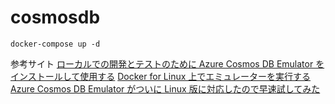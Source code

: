 # cosmosdb

```
docker-compose up -d
```

参考サイト
[ローカルでの開発とテストのために Azure Cosmos DB Emulator をインストールして使用する](https://docs.microsoft.com/ja-jp/azure/cosmos-db/local-emulator?tabs=ssl-netstd21)
[Docker for Linux 上でエミュレーターを実行する](https://docs.microsoft.com/ja-jp/azure/cosmos-db/linux-emulator?tabs=ssl-netstd21)
[Azure Cosmos DB Emulator がついに Linux 版に対応したので早速試してみた](https://zenn.dev/ymasaoka/articles/get-started-with-cosmosdb-linux-emulator)
